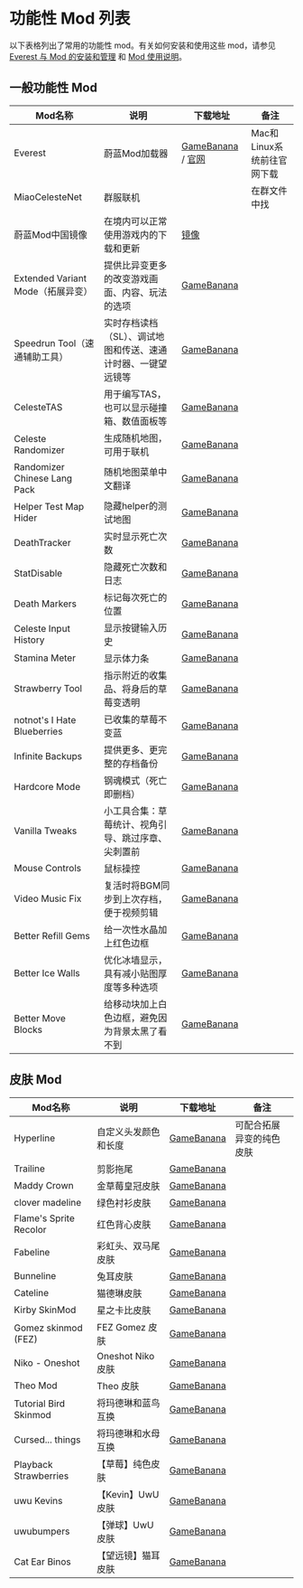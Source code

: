 # 功能性 Mod 列表

以下表格列出了常用的功能性 mod。有关如何安装和使用这些 mod，请参见 [Everest 与 Mod 的安装和管理](zh-cn/Celeste/Mods/Everest_and_mod.md) 和 [Mod 使用说明](zh-cn/Celeste/Mods/Mod_usage.md)。

## 一般功能性 Mod

| Mod名称                       | 说明                        | 下载地址                                                   | 备注   |
|-----------------------------|---------------------------|--------------------------------------------------------|------|
| Everest                     | 蔚蓝Mod加载器        | [GameBanana][Everest - GameBanana] / [官网][Everest - Website] | Mac和Linux系统前往官网下载 |
| MiaoCelesteNet              | 群服联机                      |                                                        | 在群文件中找 |
| 蔚蓝Mod中国镜像                | 在境内可以正常使用游戏内的下载和更新        | [镜像][蔚蓝Mod中国镜像 - 镜像]                                   |      |
| Extended Variant Mode（拓展异变） | 提供比异变更多的改变游戏画面、内容、玩法的选项   | [GameBanana][Extended Variant Mode - GameBanana]       |      |
| Speedrun Tool（速通辅助工具）  | 实时存档读档（SL）、调试地图和传送、速通计时器、一键望远镜等 | [GameBanana][Speedrun Tool - GameBanana]         |      |
| CelesteTAS                  | 用于编写TAS，也可以显示碰撞箱、数值面板等    | [GameBanana][CelesteTAS - GameBanana]                  |      |
| Celeste Randomizer          | 生成随机地图，可用于联机              | [GameBanana][Celeste Randomizer - GameBanana]          |      |
| Randomizer Chinese Lang Pack | 随机地图菜单中文翻译              | [GameBanana][Randomizer Chinese Lang Pack - GameBanana]        |      |
| Helper Test Map Hider       | 隐藏helper的测试地图                  | [GameBanana][Helper Test Map Hider - GameBanana]                |      |
| DeathTracker                | 实时显示死亡次数                  | [GameBanana][DeathTracker - GameBanana]                |      |
| StatDisable                 | 隐藏死亡次数和日志                 | [GameBanana][StatDisable - GameBanana]                 |      |
| Death Markers               | 标记每次死亡的位置                 | [GameBanana][Death Markers - GameBanana]               |      |
| Celeste Input History       | 显示按键输入历史                  | [GameBanana][Celeste Input History - GameBanana]       |      |
| Stamina Meter               | 显示体力条                     | [GameBanana][Stamina Meter - GameBanana]               |      |
| Strawberry Tool             | 指示附近的收集品、将身后的草莓变透明        | [GameBanana][Strawberry Tool - GameBanana]             |      |
| notnot's I Hate Blueberries | 已收集的草莓不变蓝                 | [GameBanana][notnot's I Hate Blueberries - GameBanana] |      |
| Infinite Backups            | 提供更多、更完整的存档备份             | [GameBanana][Infinite Backups - GameBanana]            |      |
| Hardcore Mode               | 钢魂模式（死亡即删档）               | [GameBanana][Hardcore Mode - GameBanana]               |      |
| Vanilla Tweaks              | 小工具合集：草莓统计、视角引导、跳过序章、尖刺置前 | [GameBanana][Vanilla Tweaks - GameBanana]              |      |
| Mouse Controls              | 鼠标操控                      | [GameBanana][Mouse Controls - GameBanana]              |      |
| Video Music Fix             | 复活时将BGM同步到上次存档，便于视频剪辑     | [GameBanana][Video Music Fix - GameBanana]             |      |
| Better Refill Gems          | 给一次性水晶加上红色边框              | [GameBanana][Better Refill Gems - GameBanana]          |      |
| Better Ice Walls            | 优化冰墙显示，具有减小贴图厚度等多种选项      | [GameBanana][Better Ice Walls - GameBanana]            |      |
| Better Move Blocks          | 给移动块加上白色边框，避免因为背景太黑了看不到   | [GameBanana][Better Move Blocks - GameBanana]          |      |

[Everest - GameBanana]: https://gamebanana.com/tools/6449
[Everest - Website]: https://everestapi.github.io
[蔚蓝Mod中国镜像 - 镜像]: https://celeste.weg.fan/files/ChinaMirror.zip
[Extended Variant Mode - GameBanana]: https://gamebanana.com/mods/53650
[Speedrun Tool - GameBanana]: https://gamebanana.com/tools/6597
[CelesteTAS - GameBanana]: https://gamebanana.com/tools/6715
[Celeste Randomizer - GameBanana]: https://gamebanana.com/tools/6848
[Randomizer Chinese Lang Pack - GameBanana]: https://gamebanana.com/mods/53709
[Helper Test Map Hider - GameBanana]: https://gamebanana.com/mods/359863
[DeathTracker - GameBanana]: https://gamebanana.com/mods/53681
[StatDisable - GameBanana]: https://gamebanana.com/mods/289578
[Death Markers - GameBanana]: https://gamebanana.com/mods/53649
[Celeste Input History - GameBanana]: https://gamebanana.com/mods/34273
[Stamina Meter - GameBanana]: https://gamebanana.com/mods/34280
[Strawberry Tool - GameBanana]: https://gamebanana.com/tools/6924
[notnot's I Hate Blueberries - GameBanana]: https://gamebanana.com/mods/251770
[Infinite Backups - GameBanana]: https://gamebanana.com/mods/53710
[Hardcore Mode - GameBanana]: https://gamebanana.com/mods/53679
[Vanilla Tweaks - GameBanana]: https://gamebanana.com/mods/53672
[Mouse Controls - GameBanana]: https://gamebanana.com/mods/53677
[Video Music Fix - GameBanana]: https://gamebanana.com/mods/53682
[Better Refill Gems - GameBanana]: https://gamebanana.com/mods/53685
[Better Ice Walls - GameBanana]: https://gamebanana.com/mods/288973
[Better Move Blocks - GameBanana]: https://gamebanana.com/mods/288858

## 皮肤 Mod

| Mod名称                       | 说明                        | 下载地址                                                   | 备注   |
|-----------------------------|---------------------------|--------------------------------------------------------|------|
| Hyperline                   | 自定义头发颜色和长度         | [GameBanana][Hyperline - GameBanana]                    | 可配合拓展异变的纯色皮肤 |
| Trailine                    | 剪影拖尾                   | [GameBanana][Trailine - GameBanana]                     |      |
| Maddy Crown                 | 金草莓皇冠皮肤              | [GameBanana][Maddy Crown - GameBanana]                  |      |
| clover madeline             | 绿色衬衫皮肤                | [GameBanana][clover madeline - GameBanana]              |      |
| Flame's Sprite Recolor      | 红色背心皮肤                | [GameBanana][Flame's Sprite Recolor - GameBanana]       |      |
| Fabeline                    | 彩虹头、双马尾皮肤           | [GameBanana][Fabeline - GameBanana]                     |      |
| Bunneline                   | 兔耳皮肤                   | [GameBanana][Bunneline - GameBanana]                    |      |
| Cateline                    | 猫德琳皮肤                 | [GameBanana][Cateline - GameBanana]                     |      |
| Kirby SkinMod               | 星之卡比皮肤               | [GameBanana][Kirby SkinMod - GameBanana]                |      |
| Gomez skinmod (FEZ)         | FEZ Gomez 皮肤            | [GameBanana][Gomez skinmod (FEZ) - GameBanana]          |      |
| Niko - Oneshot              | Oneshot Niko 皮肤         | [GameBanana][Niko - Oneshot - GameBanana]               |      |
| Theo Mod                    | Theo 皮肤                 | [GameBanana][Theo Mod - GameBanana]                     |      |
| Tutorial Bird Skinmod       | 将玛德琳和蓝鸟互换          | [GameBanana][Tutorial Bird Skinmod - GameBanana]        |      |
| Cursed... things            | 将玛德琳和水母互换          | [GameBanana][Cursed... things - GameBanana]             |      |
| Playback Strawberries       | 【草莓】纯色皮肤            | [GameBanana][Playback Strawberries - GameBanana]        |      |
| uwu Kevins                  | 【Kevin】UwU 皮肤          | [GameBanana][uwu Kevins - GameBanana]                   |      |
| uwubumpers                  | 【弹球】UwU 皮肤            | [GameBanana][uwubumpers - GameBanana]                   |      |
| Cat Ear Binos               | 【望远镜】猫耳皮肤           | [GameBanana][Cat Ear Binos - GameBanana]                |      |

[Hyperline - GameBanana]: https://gamebanana.com/mods/14871
[Trailine - GameBanana]: https://gamebanana.com/mods/349341
[Maddy Crown - GameBanana]: https://gamebanana.com/mods/251794
[clover madeline - GameBanana]: https://gamebanana.com/mods/284804
[Flame's Sprite Recolor - GameBanana]: https://gamebanana.com/mods/251810
[Fabeline - GameBanana]: https://gamebanana.com/mods/251796
[Bunneline - GameBanana]: https://gamebanana.com/mods/289900
[Cateline - GameBanana]: https://gamebanana.com/mods/251793
[Kirby SkinMod - GameBanana]: https://gamebanana.com/mods/326571
[Gomez skinmod (FEZ) - GameBanana]: https://gamebanana.com/mods/327953
[Niko - Oneshot - GameBanana]: https://gamebanana.com/mods/251814
[Theo Mod - GameBanana]: https://gamebanana.com/mods/251813
[Tutorial Bird Skinmod - GameBanana]: https://gamebanana.com/mods/251808
[Cursed... things - GameBanana]: https://gamebanana.com/mods/251780
[Playback Strawberries - GameBanana]: https://gamebanana.com/mods/358189
[uwu Kevins - GameBanana]: https://gamebanana.com/mods/288581
[uwubumpers - GameBanana]: https://gamebanana.com/mods/311891
[Cat Ear Binos - GameBanana]: https://gamebanana.com/mods/251786
